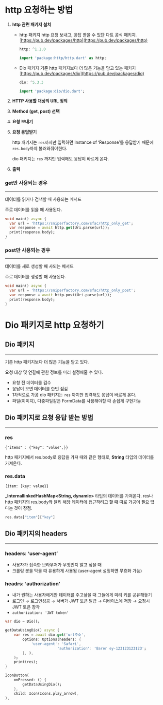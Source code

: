 # http 요청하는 방법

1. **http 관련 패키지 설치**
   - http 패키지
     http 요청 보내고, 응답 받을 수 있단 다트 공식 패키지.
     [https://pub.dev/packages/http](https://pub.dev/packages/http)
     ```dart
     http: ^1.1.0

     import 'package:http/http.dart' as http;
     ```
   - Dio 패키지
     기존 http 패키지보다 더 많은 기능을 담고 있는 패키지
     [https://pub.dev/packages/dio](https://pub.dev/packages/dio)
     ```dart
     dio: ^5.3.3

     import 'package:dio/dio.dart';
     ```
2. **HTTP 사용할 대상의 URL 정의**
3. **Method (get, post) 선택**
4. **요청 보내기**
5. **요청 응답받기**

   http 패키지는 `res`까지만 입력하면 Instance of ‘Response’를 응답받기 때문에 `res.body`까지 불러와줘야한다.

   dio 패키지는 `res` 까지만 입력해도 응답이 바르게 온다.

6. **출력**

### get만 사용되는 경우

---

데이터를 읽거나 검색할 때 사용되는 메서드

주로 데이터를 읽을 때 사용된다.

```dart
void main() async {
  var url = 'https://sniperfactory.com/sfac/http_only_get';
  var response = await http.get(Uri.parse(url));
  print(response.body);
}
```

### post만 사용되는 경우

---

데이터를 새로 생성할 때 사되는 메서드

주로 데이터를 생성할 때 사용된다.

```dart
void main() async {
  var url = 'https://sniperfactory.com/sfac/http_only_post';
  var response = await http.post(Uri.parse(url));
  print(response.body);
}
```

# Dio 패키지로 http 요청하기

## Dio 패키지

---

기존 http 패키지보다 더 많은 기능을 담고 있다.

요청 대상 및 연결에 관한 정보를 미리 설정해줄 수 있다.

- 요청 전 데이터를 검수
- 응답이 오면 데이터를 한번 점검
- 1차적으로 가공
  dio 패키지는 `res` 까지만 입력해도 응답이 바르게 온다.
- 파일(이미지), 다중파일같은 FormData를 사용해야할 때 손쉽게 구현가능

## Dio 패키지로 요청 응답 받는 방법

---

### res

`{"items" : {"key": "value",}}`

http 패키지에서 res.body로 응답을 가져 때와 같은 형태로, **String** 타입의 데이터를 가져온다.

### res.data

`{item: {key: value}}`

**\_InternallinkedHashMap<String, dynamic>** 타입의 데이터를 가져온다.
res나 http 패키지의 res.body와 달리 해당 데이터에 접근하려고 할 때 따로 가공이 필요 없다는 것이 장점.

```dart
res.data["item"]["key"]
```

## Dio 패키지의 headers

---

### headers: ‘user-agent’

- 사용자가 접속한 브라우저가 무엇인지 알고 싶을 때
- 크롤링 봇을 막을 때 유용하게 사용됨 (user-agent 설정하면 무효화 가능)

### headrs: ‘authorization’

- 내가 원하는 사용자에게만 데이터를 주고싶을 때 그들에게 미리 키를 공유해놓기
- 로그인 → 로그인성공 → 서버가 JWT 토큰 발급 → 디바이스에 저장 → 요청시 JWT 토큰 장착
- `authorization: 'JWT token'`

```dart
var dio = Dio();

getDataUsingDio() async {
    var res = await dio.get('url주소',
        options: Options(headers: {
            'user-agent': 'Safari',
						'authorization': 'Barer ey-123123123123';
        }, ),
    );
    print(res);
}

IconButton(
    onPressed: () {
        getDataUsingDio();
    },
    child: Icon(Icons.play_arrow),
),
```
